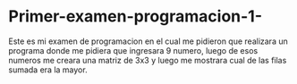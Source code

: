 # Primer-examen-programacion-1-
Este es mi examen de programacion en el cual me pidieron que realizara un programa donde me pidiera que ingresara 9 numero, luego de esos numeros me creara una matriz de 3x3 y luego me mostrara cual de las filas sumada era la mayor.
